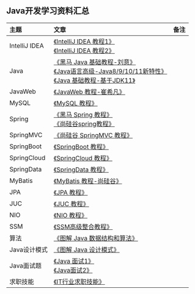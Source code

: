 ## Java开发学习资料汇总

主题|文章|备注
|:---|:---|:---|
|IntelliJ IDEA|[《IntelliJ IDEA 教程1》](https://www.bilibili.com/video/av38808672/?spm_id_from=333.788.b_636f6d6d656e74.117)<br>[《IntelliJ IDEA 教程2》](https://www.bilibili.com/video/av36213051/?spm_id_from=333.788.b_636f6d6d656e74.118)<br>|
|Java|[《黑马 Java 基础教程-刘意》](https://www.bilibili.com/video/av33742840/?spm_id_from=333.788.b_636f6d6d656e74.103)<br>[《Java语言高级-Java8/9/10/11新特性》](https://www.bilibili.com/video/av51179510/?spm_id_from=333.788.b_636f6d6d656e74.110)<br>[《Java 基础教程-基于JDK11》](https://www.bilibili.com/video/av48370019/?spm_id_from=333.788.b_636f6d6d656e74.111)<br>|
|JavaWeb|[《JavaWeb 教程-崔希凡》](https://www.bilibili.com/video/av37452727/?spm_id_from=333.788.b_636f6d6d656e74.104)<br>|
|MySQL|[《MySQL 教程》](https://www.bilibili.com/video/av49181542/?spm_id_from=333.788.b_636f6d6d656e74.105)<br>|
|Spring|[《黑马 Spring 教程》](https://www.bilibili.com/video/av40323796/?spm_id_from=333.788.b_636f6d6d656e74.112)<br>[《尚硅谷spring教程》](https://www.bilibili.com/video/av50002153/?spm_id_from=333.788.b_636f6d6d656e74.113)<br>|
|SpringMVC|[《尚硅谷 SpringMVC 教程》](https://www.bilibili.com/video/av49996848/?spm_id_from=333.788.b_636f6d6d656e74.115)<br>|
|SpringBoot|[《SpringBoot 教程》](https://www.bilibili.com/video/av38657363/?spm_id_from=333.788.b_636f6d6d656e74.121)<br>|
|SpringCloud|[《SpringCloud 教程》](https://www.bilibili.com/video/av49106064/?spm_id_from=333.788.b_636f6d6d656e74.122)<br>|
|SpringData|[《SpringData 教程》](https://www.bilibili.com/video/av58110650/?spm_id_from=333.788.b_636f6d6d656e74.123)<br>|
|MyBatis|[《MyBatis 教程-尚硅谷》](https://www.bilibili.com/video/av50003691/?spm_id_from=333.788.b_636f6d6d656e74.114)<br>|
|JPA|[《JPA 教程》](https://www.bilibili.com/video/av58112424/?spm_id_from=333.788.b_636f6d6d656e74.107)<br>|
|JUC|[《JUC 教程》](https://www.bilibili.com/video/av58122884/?spm_id_from=333.788.b_636f6d6d656e74.108)<br>|
|NIO|[《NIO 教程》](https://www.bilibili.com/video/av58122578/?spm_id_from=333.788.b_636f6d6d656e74.109)<br>|
|SSM|[《SSM高级整合教程》](https://www.bilibili.com/video/av56363272/?spm_id_from=333.788.b_636f6d6d656e74.116)<br>|
|算法|[《图解 Java 数据结构和算法》](https://www.bilibili.com/video/av54095344/?spm_id_from=333.788.b_636f6d6d656e74.125)<br>|
|Java设计模式|[《图解 Java 设计模式》](https://www.bilibili.com/video/av58076246/?spm_id_from=333.788.b_636f6d6d656e74.120)<br>|
|Java面试题|[《Java 面试1》](https://www.bilibili.com/video/av37602130/?spm_id_from=333.788.b_636f6d6d656e74.126)<br>[《Java面试2》](https://www.bilibili.com/video/av48988279/?spm_id_from=333.788.b_636f6d6d656e74.127)<br>|
|求职技能|[《IT行业求职技能》](https://www.bilibili.com/video/av53800224/?spm_id_from=333.788.b_636f6d6d656e74.124)<br>|


